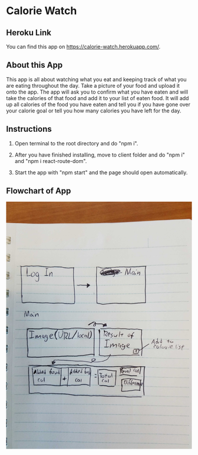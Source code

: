 # Calorie Watch

## Heroku Link

You can find this app on <https://calorie-watch.herokuapp.com/>.

## About this App

This app is all about watching what you eat and keeping track of what you are eating throughout the day. Take a picture of your food and upload it onto the app. The app will ask you to confirm what you have eaten and will take the calories of that food and add it to your list of eaten food. It will add up all calories of the food you have eaten and tell you if you have gone over your calorie goal or tell you how many calories you have left for the day.

## Instructions

1. Open terminal to the root directory and do "npm i".

2. After you have finished installing, move to client folder and do "npm i" and "npm i react-route-dom".

3. Start the app with "npm start" and the page should open automatically.

## Flowchart of App

![Workflow](flowchart.jpg)